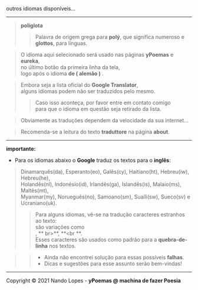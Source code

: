 outros idiomas disponíveis...  
___

> **poliglota**  
>> Palavra de origem grega para **polý**, que significa numeroso e **glottos**, para línguas.  

> O idioma aqui selecionado será usado nas páginas **yPoemas** e **eureka**,  
> no último botão da primeira linha da tela,  
> logo após o idioma **de ( alemão )** .  

> Embora seja a lista oficial do **Google Translator**,  
> alguns idiomas podem não ser traduzidos pelo mesmo.  
>> Caso isso aconteça, por favor entre em contato comigo  
>> para que o idioma em questão seja retirado da lista.  

> Obviamente as traduções dependem da velocidade da sua internet...  

> Recomenda-se a leitura do texto **traduttore** na página **about**.  
___

**importante:**  
- Para os idiomas abaixo o **Google** traduz os textos para o **inglês**:  
> Dinamarquês(da), Esperanto(eo), Galês(cy), Haitiano(ht), Hebreu(iw), Hebreu(he),  
> Holandês(nl), Indonésio(id), Irlandês(ga), Islandês(is), Malaio(ms), Maltês(mt),  
> Myanmar(my), Norueguês(no), Samoano(sm), Suaíli(sw), Sueco(sv) e Ucraniano(uk).  
>> Para alguns idiomas, vê-se na tradução caracteres estranhos ao texto:  
>> são variações como **<br>**, ** br>**, **<br **.  
>> Esses caracteres são usados como padrão para a **quebra-de-linha** nos textos.  

>> - Ainda não encontrei solução para essas possíveis **falhas**.  
>> - Dicas e sugestões para esse assunto serão bem-vindas!  
___

Copyright © 2021 Nando Lopes - **yPoemas @ machina de fazer Poesia**